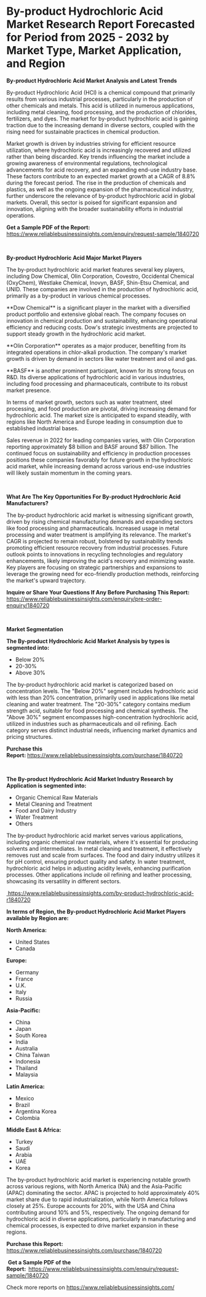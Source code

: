 <p><h1>By-product Hydrochloric Acid Market Research Report Forecasted for Period from 2025 -  2032 by Market Type, Market Application, and Region</h1></p><p><strong>By-product Hydrochloric Acid Market Analysis and Latest Trends</strong></p>
<p><p>By-product Hydrochloric Acid (HCl) is a chemical compound that primarily results from various industrial processes, particularly in the production of other chemicals and metals. This acid is utilized in numerous applications, including metal cleaning, food processing, and the production of chlorides, fertilizers, and dyes. The market for by-product hydrochloric acid is gaining traction due to the increasing demand in diverse sectors, coupled with the rising need for sustainable practices in chemical production.</p><p>Market growth is driven by industries striving for efficient resource utilization, where hydrochloric acid is increasingly recovered and utilized rather than being discarded. Key trends influencing the market include a growing awareness of environmental regulations, technological advancements for acid recovery, and an expanding end-use industry base. These factors contribute to an expected market growth at a CAGR of 8.8% during the forecast period. The rise in the production of chemicals and plastics, as well as the ongoing expansion of the pharmaceutical industry, further underscore the relevance of by-product hydrochloric acid in global markets. Overall, this sector is poised for significant expansion and innovation, aligning with the broader sustainability efforts in industrial operations.</p></p>
<p><strong>Get a Sample PDF of the Report:&nbsp;</strong> <a href="https://www.reliablebusinessinsights.com/enquiry/request-sample/1840720?utm_campaign=2132&utm_medium=2&utm_source=Github&utm_content=ia&utm_term=03022025&utm_id=by-product-hydrochloric-acid">https://www.reliablebusinessinsights.com/enquiry/request-sample/1840720</a></p>
<p>&nbsp;</p>
<p><strong>By-product Hydrochloric Acid Major Market Players</strong></p>
<p><p>The by-product hydrochloric acid market features several key players, including Dow Chemical, Olin Corporation, Covestro, Occidental Chemical (OxyChem), Westlake Chemical, Inovyn, BASF, Shin-Etsu Chemical, and UNID. These companies are involved in the production of hydrochloric acid, primarily as a by-product in various chemical processes.</p><p>**Dow Chemical** is a significant player in the market with a diversified product portfolio and extensive global reach. The company focuses on innovation in chemical production and sustainability, enhancing operational efficiency and reducing costs. Dow's strategic investments are projected to support steady growth in the hydrochloric acid market.</p><p>**Olin Corporation** operates as a major producer, benefiting from its integrated operations in chlor-alkali production. The company's market growth is driven by demand in sectors like water treatment and oil and gas.</p><p>**BASF** is another prominent participant, known for its strong focus on R&D. Its diverse applications of hydrochloric acid in various industries, including food processing and pharmaceuticals, contribute to its robust market presence.</p><p>In terms of market growth, sectors such as water treatment, steel processing, and food production are pivotal, driving increasing demand for hydrochloric acid. The market size is anticipated to expand steadily, with regions like North America and Europe leading in consumption due to established industrial bases.</p><p>Sales revenue in 2022 for leading companies varies, with Olin Corporation reporting approximately $8 billion and BASF around $87 billion. The continued focus on sustainability and efficiency in production processes positions these companies favorably for future growth in the hydrochloric acid market, while increasing demand across various end-use industries will likely sustain momentum in the coming years.</p></p>
<p>&nbsp;</p>
<p><strong>What Are The Key Opportunities For By-product Hydrochloric Acid Manufacturers?</strong></p>
<p><p>The by-product hydrochloric acid market is witnessing significant growth, driven by rising chemical manufacturing demands and expanding sectors like food processing and pharmaceuticals. Increased usage in metal processing and water treatment is amplifying its relevance. The market's CAGR is projected to remain robust, bolstered by sustainability trends promoting efficient resource recovery from industrial processes. Future outlook points to innovations in recycling technologies and regulatory enhancements, likely improving the acid's recovery and minimizing waste. Key players are focusing on strategic partnerships and expansions to leverage the growing need for eco-friendly production methods, reinforcing the market's upward trajectory.</p></p>
<p><strong>Inquire or Share Your Questions If Any Before Purchasing This Report:</strong> <a href="https://www.reliablebusinessinsights.com/enquiry/pre-order-enquiry/1840720?utm_campaign=2132&utm_medium=2&utm_source=Github&utm_content=ia&utm_term=03022025&utm_id=by-product-hydrochloric-acid">https://www.reliablebusinessinsights.com/enquiry/pre-order-enquiry/1840720</a></p>
<p>&nbsp;</p>
<p><strong>Market Segmentation</strong></p>
<p><strong>The By-product Hydrochloric Acid Market Analysis by types is segmented into:</strong></p>
<p><ul><li>Below 20%</li><li>20-30%</li><li>Above 30%</li></ul></p>
<p><p>The by-product hydrochloric acid market is categorized based on concentration levels. The "Below 20%" segment includes hydrochloric acid with less than 20% concentration, primarily used in applications like metal cleaning and water treatment. The "20-30%" category contains medium strength acid, suitable for food processing and chemical synthesis. The "Above 30%" segment encompasses high-concentration hydrochloric acid, utilized in industries such as pharmaceuticals and oil refining. Each category serves distinct industrial needs, influencing market dynamics and pricing structures.</p></p>
<p><strong>Purchase this Report:&nbsp;</strong><a href="https://www.reliablebusinessinsights.com/purchase/1840720?utm_campaign=2132&utm_medium=2&utm_source=Github&utm_content=ia&utm_term=03022025&utm_id=by-product-hydrochloric-acid">https://www.reliablebusinessinsights.com/purchase/1840720</a></p>
<p>&nbsp;</p>
<p><strong>The By-product Hydrochloric Acid Market Industry Research by Application is segmented into:</strong></p>
<p><ul><li>Organic Chemical Raw Materials</li><li>Metal Cleaning and Treatment</li><li>Food and Dairy Industry</li><li>Water Treatment</li><li>Others</li></ul></p>
<p><p>The by-product hydrochloric acid market serves various applications, including organic chemical raw materials, where it's essential for producing solvents and intermediates. In metal cleaning and treatment, it effectively removes rust and scale from surfaces. The food and dairy industry utilizes it for pH control, ensuring product quality and safety. In water treatment, hydrochloric acid helps in adjusting acidity levels, enhancing purification processes. Other applications include oil refining and leather processing, showcasing its versatility in different sectors.</p></p>
<p><a href="https://www.reliablebusinessinsights.com/by-product-hydrochloric-acid-r1840720?utm_campaign=2132&utm_medium=2&utm_source=Github&utm_content=ia&utm_term=03022025&utm_id=by-product-hydrochloric-acid">&nbsp;https://www.reliablebusinessinsights.com/by-product-hydrochloric-acid-r1840720</a></p>
<p><strong>In terms of Region, the By-product Hydrochloric Acid Market Players available by Region are:</strong></p>
<p>
    <p> <strong> North America: </strong>
        <ul>
            <li>United States</li>
            <li>Canada</li>
        </ul>
        </p> 
    <p> <strong> Europe: </strong>
        <ul>
            <li>Germany</li>
            <li>France</li>
            <li>U.K.</li>
            <li>Italy</li>
            <li>Russia</li>
        </ul>
        </p> 
    <p> <strong> Asia-Pacific: </strong>
        <ul>
            <li>China</li>
            <li>Japan</li>
            <li>South Korea</li>
            <li>India</li>
            <li>Australia</li>
            <li>China Taiwan</li>
            <li>Indonesia</li>
            <li>Thailand</li>
            <li>Malaysia</li>
        </ul>
        </p> 
    <p> <strong> Latin America: </strong>
        <ul>
            <li>Mexico</li>
            <li>Brazil</li>
            <li>Argentina Korea</li>
            <li>Colombia</li>
        </ul>
        </p> 
    <p> <strong> Middle East & Africa: </strong>
        <ul>
            <li>Turkey</li>
            <li>Saudi</li>
            <li>Arabia</li>
            <li>UAE</li>
            <li>Korea</li>
        </ul>
    </p>
    </p>
<p><p>The by-product hydrochloric acid market is experiencing notable growth across various regions, with North America (NA) and the Asia-Pacific (APAC) dominating the sector. APAC is projected to hold approximately 40% market share due to rapid industrialization, while North America follows closely at 25%. Europe accounts for 20%, with the USA and China contributing around 10% and 5%, respectively. The ongoing demand for hydrochloric acid in diverse applications, particularly in manufacturing and chemical processes, is expected to drive market expansion in these regions.</p></p>
<p><strong>Purchase this Report: </strong><a href="https://www.reliablebusinessinsights.com/purchase/1840720?utm_campaign=2132&utm_medium=2&utm_source=Github&utm_content=ia&utm_term=03022025&utm_id=by-product-hydrochloric-acid">https://www.reliablebusinessinsights.com/purchase/1840720</a></p>
<p>&nbsp;<strong>Get a Sample PDF of the Report:&nbsp;&nbsp;</strong><a href="https://www.reliablebusinessinsights.com/enquiry/request-sample/1840720?utm_campaign=2132&utm_medium=2&utm_source=Github&utm_content=ia&utm_term=03022025&utm_id=by-product-hydrochloric-acid">https://www.reliablebusinessinsights.com/enquiry/request-sample/1840720</a></p>
<p><strong></strong></p>
<p>Check more reports on <a href="https://www.reliablebusinessinsights.com/?utm_campaign=2132&utm_medium=2&utm_source=Github&utm_content=ia&utm_term=03022025&utm_id=by-product-hydrochloric-acid">https://www.reliablebusinessinsights.com/</a></p>